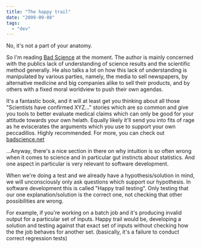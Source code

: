 ```yaml
---
title: "The happy trail"
date: "2009-09-08"
tags: 
  - "dev"
---
```


No, it's not a part of your anatomy.

So I'm reading [Bad Science](http://www.amazon.co.uk/Bad-Science-Ben-Goldacre/dp/000728487X/ref=sr_1_1?ie=UTF8&s=books&qid=1252403324&sr=8-1) at the moment. The author is mainly concerned with the publics lack of understanding of science results and the scientific method generally. He also talks a lot on how this lack of understanding is manipulated by various parties, namely, the media to sell newspapers, by alternative medicine and big companies alike to sell their products, and by others with a fixed moral worldview to push their own agendas.

It's a fantastic book, and it will at least get you thinking about all those "Scientists have confirmed XYZ..." stories which are so common and give you tools to better evaluate medical claims which can only be good for your attitude towards your own helath. Equally likely it'll send you into fits of rage as he eviscerates the arguments which you use to support your own peccadillos. Highly recommended. For more, you can check out [badscience.net](http://badscience.net/)

...Anyway, there's a nice section in there on why intuition is so often wrong when it comes to science and in particular gut instincts about statistics. And one aspect in particular is very relevant to software development.

When we're doing a test and we already have a hypothesis/solution in mind, we will unconsciously only ask questions which support our hypothesis. In software development this is called "Happy trail testing". Only testing that our one explanation/solution is the correct one, not checking that other possibilities are wrong.

For example, if you're working on a batch job and it's producing invalid output for a particular set of inputs. Happy trail would be, developing a solution and testing against that exact set of inputs without checking how the the job behaves for another set. (basically, it's a failure to conduct correct regression tests)
